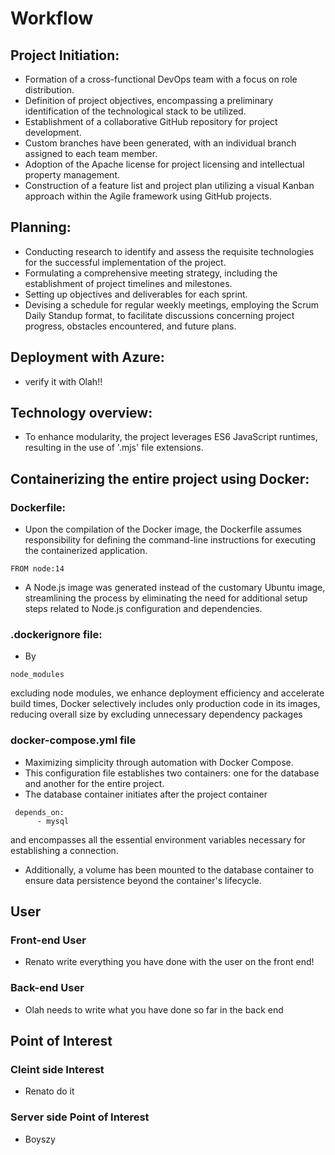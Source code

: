 # Workflow

## Project  Initiation:

* Formation of a cross-functional DevOps team with a focus on role distribution.
* Definition of project objectives, encompassing a preliminary identification of the technological stack to be utilized.
* Establishment of a collaborative GitHub repository for project development.
* Custom branches have been generated, with an individual branch assigned to each team member.
* Adoption of the Apache license for project licensing and intellectual property management.
* Construction of a feature list and project plan utilizing a visual Kanban approach within the Agile framework using GitHub projects.

## Planning: 

* Conducting research to identify and assess the requisite technologies for the successful implementation of the project.
* Formulating a comprehensive meeting strategy, including the establishment of project timelines and milestones.
* Setting up objectives and deliverables for each sprint.
* Devising a schedule for regular weekly meetings, employing the Scrum Daily Standup format, to facilitate discussions concerning project progress, obstacles encountered, and future plans.


## Deployment with Azure: 

* verify it with Olah!!


## Technology overview:

* To enhance modularity, the project leverages ES6 JavaScript runtimes, resulting in the use of '.mjs' file extensions.

## Containerizing the entire project using Docker:

### Dockerfile: 
* Upon the compilation of the Docker image, the Dockerfile assumes responsibility for defining the command-line instructions for executing the containerized application.
```
FROM node:14
```
* A Node.js image was generated instead of the customary Ubuntu image, streamlining the process by eliminating the need for additional setup steps related to Node.js configuration and dependencies.

### .dockerignore file: 

* By 
```
node_modules
```
excluding node modules, we enhance deployment efficiency and accelerate build times, Docker selectively includes only production code in its images, reducing overall size by excluding unnecessary dependency packages

### docker-compose.yml file

* Maximizing simplicity through automation with Docker Compose.
* This configuration file establishes two containers: one for the database and another for the entire project.
* The database container initiates after the project container 
```
 depends_on:
      - mysql
```
and encompasses all the essential environment variables necessary for establishing a connection.
* Additionally, a volume has been mounted to the database container to ensure data persistence beyond the container's lifecycle.

## User

### Front-end User

* Renato write everything you have done with the user on the front end! 

### Back-end User

* Olah needs to write what you have done so far in the back end


## Point of Interest 

### Cleint side Interest

* Renato do it 

### Server side Point of Interest

* Boyszy

